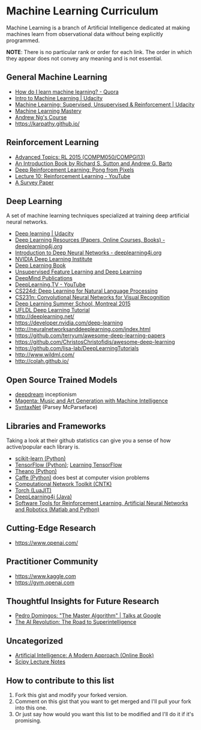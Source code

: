 # Machine Learning Curriculum
Machine Learning is a branch of Artificial Intelligence dedicated at making machines learn from observational data without being explicitly programmed.

**NOTE**: There is no particular rank or order for each link. The order in which they appear does not convey any meaning and is not essential.

## General Machine Learning
 * [How do I learn machine learning? - Quora](https://www.quora.com/How-do-I-learn-machine-learning-1)
 * [Intro to Machine Learning | Udacity](https://www.udacity.com/course/intro-to-machine-learning--ud120)
 * [Machine Learning: Supervised, Unsupervised & Reinforcement | Udacity](https://www.udacity.com/course/machine-learning--ud262)
 * [Machine Learning Mastery](http://machinelearningmastery.com/start-here/)
 * [Andrew Ng's Course](https://www.coursera.org/learn/machine-learning)
 * https://karpathy.github.io/

## Reinforcement Learning
 * [Advanced Topics: RL 2015 (COMPM050/COMPGI13)](http://www0.cs.ucl.ac.uk/staff/D.Silver/web/Teaching.html)
 * [An Introduction Book by Richard S. Sutton and Andrew G. Barto](https://webdocs.cs.ualberta.ca/~sutton/book/ebook/the-book.html)
 * [Deep Reinforcement Learning: Pong from Pixels](http://karpathy.github.io/2016/05/31/rl/)
 * [Lecture 10: Reinforcement Learning - YouTube](https://www.youtube.com/watch?v=IXuHxkpO5E8)
 * [A Survey Paper](https://www.jair.org/media/301/live-301-1562-jair.pdf)

## Deep Learning
A set of machine learning techniques specialized at training deep artificial neural networks.
 * [Deep learning | Udacity](https://www.udacity.com/course/deep-learning--ud730)
 * [Deep Learning Resources (Papers, Online Courses, Books) - deeplearning4j.org](http://deeplearning4j.org/deeplearningpapers.html)
 * [Introduction to Deep Neural Networks - deeplearning4j.org](http://deeplearning4j.org/neuralnet-overview.html)
 * [NVIDIA Deep Learning Institute](https://developer.nvidia.com/deep-learning-courses)
 * [Deep Learning Book](http://www.deeplearningbook.org/)
 * [Unsupervised Feature Learning and Deep Learning](http://ufldl.stanford.edu/wiki/index.php/Main_Page)
 * [DeepMind Publications](https://deepmind.com/publications.html)
 * [DeepLearning.TV - YouTube](https://www.youtube.com/channel/UC9OeZkIwhzfv-_Cb7fCikLQ)
 * [CS224d: Deep Learning for Natural Language Processing](http://cs224d.stanford.edu/)
 * [CS231n: Convolutional Neural Networks for Visual Recognition](http://cs231n.stanford.edu/)
 * [Deep Learning Summer School, Montreal 2015](http://videolectures.net/deeplearning2015_montreal/)
 * [UFLDL Deep Learning Tutorial](http://deeplearning.stanford.edu/tutorial/)
 * http://deeplearning.net/
 * https://developer.nvidia.com/deep-learning
 * http://neuralnetworksanddeeplearning.com/index.html
 * https://github.com/terryum/awesome-deep-learning-papers
 * https://github.com/ChristosChristofidis/awesome-deep-learning
 * https://github.com/lisa-lab/DeepLearningTutorials
 * http://www.wildml.com/
 * http://colah.github.io/
 
## Open Source Trained Models
 * [deepdream](https://github.com/google/deepdream) inceptionism
 * [Magenta: Music and Art Generation with Machine Intelligence](https://github.com/tensorflow/magenta)
 * [SyntaxNet](https://github.com/tensorflow/models/tree/master/syntaxnet) (Parsey McParseface)
 
## Libraries and Frameworks
Taking a look at their github statistics can give you a sense of how active/popular each library is.
 * [scikit-learn (Python)](https://github.com/scikit-learn/scikit-learn)
 * [TensorFlow (Python)](https://github.com/tensorflow/tensorflow); [Learning TensorFlow](http://learningtensorflow.com/index.html)
 * [Theano (Python)](https://github.com/Theano/Theano)
 * [Caffe (Python)](https://github.com/BVLC/caffe) does best at computer vision problems
 * [Computational Network Toolkit (CNTK)](https://github.com/Microsoft/CNTK)
 * [Torch (LuaJIT)](https://github.com/torch/torch7)
 * [DeepLearning4j (Java)](https://github.com/deeplearning4j/deeplearning4j)
 * [Software Tools for Reinforcement Learning, Artificial Neural Networks and Robotics (Matlab and Python)](http://jamh-web.appspot.com/download.htm)

## Cutting-Edge Research
 * https://www.openai.com/

## Practitioner Community
 * https://www.kaggle.com
 * https://gym.openai.com

## Thoughtful Insights for Future Research
 * [Pedro Domingos: "The Master Algorithm" | Talks at Google](https://www.youtube.com/watch?v=B8J4uefCQMc)
 * [The AI Revolution: The Road to Superintelligence](http://waitbutwhy.com/2015/01/artificial-intelligence-revolution-1.html)
 
## Uncategorized
 * [Artificial Intelligence: A Modern Approach (Online Book)](http://aima.cs.berkeley.edu/)
 * [Scipy Lecture Notes](http://www.scipy-lectures.org/index.html)
 
## How to contribute to this list
 1. Fork this gist and modify your forked version.
 2. Comment on this gist that you want to get merged and I'll pull your fork into this one.
 3. Or just say how would you want this list to be modified and I'll do it if it's promising.